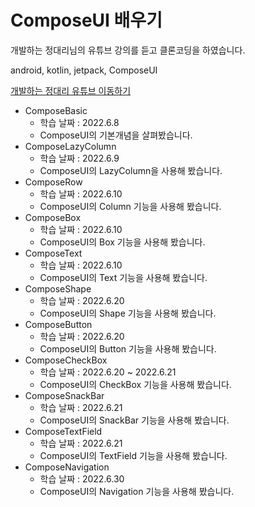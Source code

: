 # ComposeUI 배우기

개발하는 정대리님의 유튜브 강의를 듣고 클론코딩을 하였습니다.

android, kotlin, jetpack, ComposeUI

[개발하는 정대리 유튜브 이동하기](https://www.youtube.com/c/%EA%B0%9C%EB%B0%9C%ED%95%98%EB%8A%94%EC%A0%95%EB%8C%80%EB%A6%AC)

- ComposeBasic
  - 학습 날짜 : 2022.6.8
  - ComposeUI의 기본개념을 살펴봤습니다.
- ComposeLazyColumn
  - 학습 날짜 : 2022.6.9
  - ComposeUI의 LazyColumn을 사용해 봤습니다.
- ComposeRow
  - 학습 날짜 : 2022.6.10
  - ComposeUI의 Column 기능을 사용해 봤습니다.
- ComposeBox
  - 학습 날짜 : 2022.6.10
  - ComposeUI의 Box 기능을 사용해 봤습니다.
- ComposeText
  - 학습 날짜 : 2022.6.10
  - ComposeUI의 Text 기능을 사용해 봤습니다.
- ComposeShape
  - 학습 날짜 : 2022.6.20
  - ComposeUI의 Shape 기능을 사용해 봤습니다.
- ComposeButton
  - 학습 날짜 : 2022.6.20
  - ComposeUI의 Button 기능을 사용해 봤습니다.
- ComposeCheckBox
  - 학습 날짜 : 2022.6.20 ~ 2022.6.21
  - ComposeUI의 CheckBox 기능을 사용해 봤습니다.
- ComposeSnackBar
  - 학습 날짜 : 2022.6.21
  - ComposeUI의 SnackBar 기능을 사용해 봤습니다.
- ComposeTextField
  - 학습 날짜 : 2022.6.21
  - ComposeUI의 TextField 기능을 사용해 봤습니다.
- ComposeNavigation
  - 학습 날짜 : 2022.6.30
  - ComposeUI의 Navigation 기능을 사용해 봤습니다.